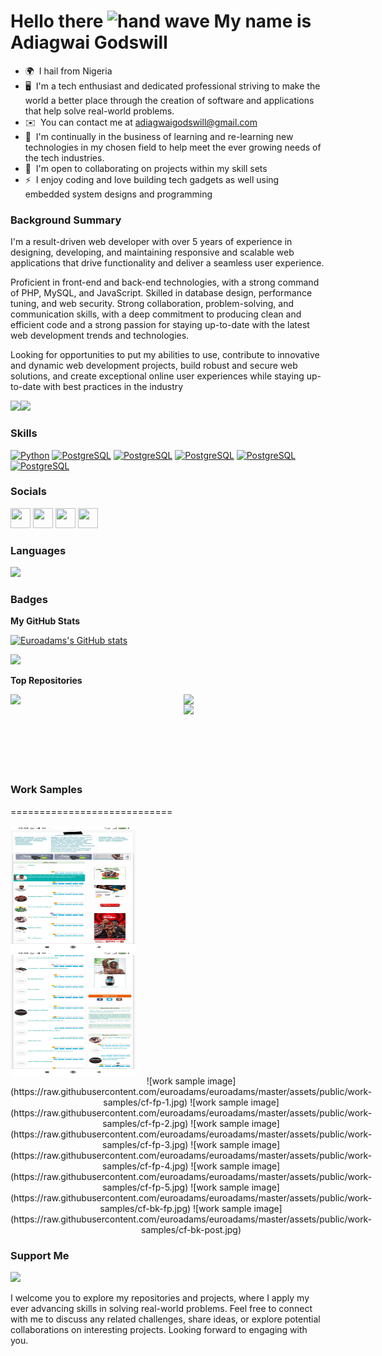 Hello there ![hand wave](https://user-images.githubusercontent.com/18350557/176309783-0785949b-9127-417c-8b55-ab5a4333674e.gif)
My name is Adiagwai Godswill
=====================================

* 🌍  I hail from Nigeria 
* 🖥️  I'm a tech enthusiast and dedicated professional striving to make the world a better place through the creation of software and applications that help solve real-world problems.
* ✉️  You can contact me at [adiagwaigodswill@gmail.com](mailto:adiagwaigodswill@gmail.com)
* 🧠  I'm continually in the business of learning and re-learning new technologies in my chosen field to help meet the ever growing needs of the tech industries.
* 🤝  I'm open to collaborating on projects within my skill sets
* ⚡  I enjoy coding and love building tech gadgets as well using embedded system designs and programming

### Background Summary
I'm a result-driven web developer with over 5 years of experience in designing, developing, and maintaining responsive and scalable web applications that drive functionality and deliver a seamless user experience. 

Proficient in front-end and back-end technologies, with a strong command of PHP, MySQL, and JavaScript.
Skilled in database design, performance tuning, and web security. Strong collaboration, problem-solving, and communication skills, with a deep commitment to producing clean and efficient code and a strong passion for staying up-to-date with the latest web development trends and technologies.

Looking for opportunities to put my abilities to use, contribute to innovative and dynamic web development projects, build robust and secure web solutions, and create exceptional online user experiences while staying up-to-date with best practices in the industry


<a href="https://www.github.com/euroadams" target="_blank" rel="noreferrer"><img src="https://img.shields.io/github/followers/euroadams?logo=github&style=for-the-badge&color=0891b2&labelColor=1c1917" /></a><a href="https://www.twitter.com/euroadams" target="_blank" rel="noreferrer"><img src="https://img.shields.io/twitter/follow/euroadams?logo=twitter&style=for-the-badge&color=0891b2&labelColor=1c1917"/></a>

### Skills


<p align="left"><a href="https://www.php.net/" target="_blank" rel="noreferrer"><img src="https://raw.githubusercontent.com/danielcranney/readme-generator/main/public/icons/skills/php-colored.svg" width="36" height="36" alt="Python" /></a> <a href="https://www.javascript.com/" target="_blank" rel="noreferrer"><img src="https://raw.githubusercontent.com/danielcranney/readme-generator/main/public/icons/skills/javascript-colored.svg" width="36" height="36" alt="PostgreSQL" /></a> <a href="https://www.w3schools.com/html/" target="_blank" rel="noreferrer"><img src="https://raw.githubusercontent.com/danielcranney/readme-generator/main/public/icons/skills/html5-colored.svg" width="36" height="36" alt="PostgreSQL" /></a> <a href="https://www.mysql.com/" target="_blank" rel="noreferrer"><img src="https://raw.githubusercontent.com/danielcranney/readme-generator/main/public/icons/skills/mysql-colored.svg" width="36" height="36" alt="PostgreSQL" /></a> <a href="https://www.w3schools.com/css/" target="_blank" rel="noreferrer"><img src="https://raw.githubusercontent.com/danielcranney/readme-generator/main/public/icons/skills/css3-colored.svg" width="36" height="36" alt="PostgreSQL" /></a> <a href="https://www.sass-lang.com/" target="_blank" rel="noreferrer"><img src="https://raw.githubusercontent.com/danielcranney/readme-generator/main/public/icons/skills/sass-colored.svg" width="36" height="36" alt="PostgreSQL" /></a></p>


### Socials

<p align="left"><a href="https://www.github.com/euroadams" target="_blank" rel="noreferrer"><img src="https://raw.githubusercontent.com/danielcranney/readme-generator/main/public/icons/socials/github.svg" width="32" height="32" /></a> <a href="https://www.linkedin.com/in/godswill-adiagwai" target="_blank" rel="noreferrer"><img src="https://raw.githubusercontent.com/danielcranney/readme-generator/main/public/icons/socials/linkedin.svg" width="32" height="32" /></a> <a href="http://www.medium.com/@euroadams" target="_blank" rel="noreferrer"><img src="https://raw.githubusercontent.com/danielcranney/readme-generator/main/public/icons/socials/medium.svg" width="32" height="32" /></a> <a href="https://www.twitter.com/euroadams" target="_blank" rel="noreferrer"><img src="https://raw.githubusercontent.com/danielcranney/readme-generator/main/public/icons/socials/twitter.svg" width="32" height="32" /></a></p>

### Languages 
![](https://github-readme-stats.vercel.app/api/top-langs/?username=euroadams&theme=dark&hide_border=false&include_all_commits=true&count_private=true&layout=compact)

### Badges

<b>My GitHub Stats</b>

<a href="http://www.github.com/euroadams"><img src="https://github-readme-stats.vercel.app/api?username=euroadams&show_icons=true&hide=&count_private=true&title_color=0891b2&text_color=ffffff&icon_color=0891b2&bg_color=1c1917&hide_border=true&show_icons=true" alt="Euroadams's GitHub stats" /></a>

<a href="http://www.github.com/euroadams"><img src="https://github-readme-streak-stats.herokuapp.com/?user=euroadams&stroke=ffffff&background=1c1917&ring=0891b2&fire=0891b2&currStreakNum=ffffff&currStreakLabel=0891b2&sideNums=ffffff&sideLabels=ffffff&dates=ffffff&hide_border=true" /></a>

<b>Top Repositories</b>

<div width="100%" align="center"><a href="https://github.com/euroadams/kranook" align="left"><img align="left" width="45%" src="https://github-readme-stats.vercel.app/api/pin/?username=euroadams&repo=kranook&title_color=0891b2&text_color=ffffff&icon_color=0891b2&bg_color=1c1917&hide_border=true&locale=en" /></a><a href="https://github.com/euroadams/ads-management-system" align="right"><img align="right" width="45%" src="https://github-readme-stats.vercel.app/api/pin/?username=euroadams&repo=ads-management-system&title_color=0891b2&text_color=ffffff&icon_color=0891b2&bg_color=1c1917&hide_border=true&locale=en" /></a><a href="https://github.com/euroadams/provident-funds" align="right"><img align="right" width="45%" src="https://github-readme-stats.vercel.app/api/pin/?username=euroadams&repo=provident-funds&title_color=0891b2&text_color=ffffff&icon_color=0891b2&bg_color=1c1917&hide_border=true&locale=en" /></a></div><br /><br /><br /><br /><br /><br /><br />



### Work Samples
============================
<div width="100%" align="center" style="display:grid;">
<img src="https://raw.githubusercontent.com/euroadams/euroadams/master/assets/public/work-samples/cf-fp-1.jpg" width="200" height="200" alt="work sample image" />
<img src="https://raw.githubusercontent.com/euroadams/euroadams/master/assets/public/work-samples/cf-fp-2.jpg" width="200" height="200" alt="work sample image" />
![work sample image](https://raw.githubusercontent.com/euroadams/euroadams/master/assets/public/work-samples/cf-fp-1.jpg)
![work sample image](https://raw.githubusercontent.com/euroadams/euroadams/master/assets/public/work-samples/cf-fp-2.jpg)
![work sample image](https://raw.githubusercontent.com/euroadams/euroadams/master/assets/public/work-samples/cf-fp-3.jpg)
![work sample image](https://raw.githubusercontent.com/euroadams/euroadams/master/assets/public/work-samples/cf-fp-4.jpg)
![work sample image](https://raw.githubusercontent.com/euroadams/euroadams/master/assets/public/work-samples/cf-fp-5.jpg)
![work sample image](https://raw.githubusercontent.com/euroadams/euroadams/master/assets/public/work-samples/cf-bk-fp.jpg)
![work sample image](https://raw.githubusercontent.com/euroadams/euroadams/master/assets/public/work-samples/cf-bk-post.jpg)
</div>

### Support Me

<a href="https://www.buymeacoffee.com/euroadams"><img src="https://cdn.buymeacoffee.com/buttons/v2/default-yellow.png" width="200" /></a>

I welcome you to explore my repositories and projects, where I apply my ever advancing skills in solving real-world problems. Feel free to connect with me to discuss any related challenges, share ideas, or explore potential collaborations on interesting projects. Looking forward to engaging with you.

<!---
euroadams/euroadams is a ✨ special ✨ repository because its `README.md` (this file) appears on your GitHub profile.
You can click the Preview link to take a look at your changes.
--->